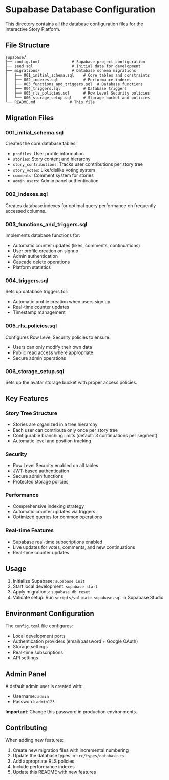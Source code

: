 # Supabase Database Configuration

This directory contains all the database configuration files for the Interactive Story Platform.

## File Structure

```
supabase/
├── config.toml              # Supabase project configuration
├── seed.sql                 # Initial data for development
├── migrations/              # Database schema migrations
│   ├── 001_initial_schema.sql    # Core tables and constraints
│   ├── 002_indexes.sql           # Performance indexes
│   ├── 003_functions_and_triggers.sql  # Database functions
│   ├── 004_triggers.sql          # Database triggers
│   ├── 005_rls_policies.sql      # Row Level Security policies
│   └── 006_storage_setup.sql     # Storage bucket and policies
└── README.md               # This file
```

## Migration Files

### 001_initial_schema.sql
Creates the core database tables:
- `profiles`: User profile information
- `stories`: Story content and hierarchy
- `story_contributions`: Tracks user contributions per story tree
- `story_votes`: Like/dislike voting system
- `comments`: Comment system for stories
- `admin_users`: Admin panel authentication

### 002_indexes.sql
Creates database indexes for optimal query performance on frequently accessed columns.

### 003_functions_and_triggers.sql
Implements database functions for:
- Automatic counter updates (likes, comments, continuations)
- User profile creation on signup
- Admin authentication
- Cascade delete operations
- Platform statistics

### 004_triggers.sql
Sets up database triggers for:
- Automatic profile creation when users sign up
- Real-time counter updates
- Timestamp management

### 005_rls_policies.sql
Configures Row Level Security policies to ensure:
- Users can only modify their own data
- Public read access where appropriate
- Secure admin operations

### 006_storage_setup.sql
Sets up the avatar storage bucket with proper access policies.

## Key Features

### Story Tree Structure
- Stories are organized in a tree hierarchy
- Each user can contribute only once per story tree
- Configurable branching limits (default: 3 continuations per segment)
- Automatic level and position tracking

### Security
- Row Level Security enabled on all tables
- JWT-based authentication
- Secure admin functions
- Protected storage policies

### Performance
- Comprehensive indexing strategy
- Automatic counter updates via triggers
- Optimized queries for common operations

### Real-time Features
- Supabase real-time subscriptions enabled
- Live updates for votes, comments, and new continuations
- Real-time counter updates

## Usage

1. Initialize Supabase: `supabase init`
2. Start local development: `supabase start`
3. Apply migrations: `supabase db reset`
4. Validate setup: Run `scripts/validate-supabase.sql` in Supabase Studio

## Environment Configuration

The `config.toml` file configures:
- Local development ports
- Authentication providers (email/password + Google OAuth)
- Storage settings
- Real-time subscriptions
- API settings

## Admin Panel

A default admin user is created with:
- Username: `admin`
- Password: `admin123`

**Important**: Change this password in production environments.

## Contributing

When adding new features:
1. Create new migration files with incremental numbering
2. Update the database types in `src/types/database.ts`
3. Add appropriate RLS policies
4. Include performance indexes
5. Update this README with new features